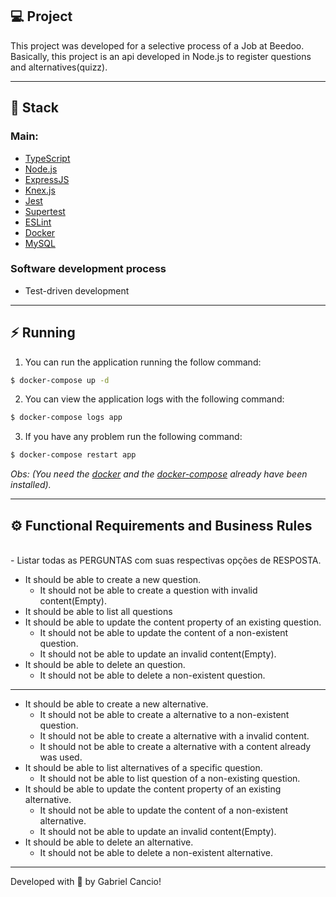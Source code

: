 ## :computer: Project
This project was developed for a selective process of a Job at Beedoo. Basically, this project is an api developed in Node.js to register questions and alternatives(quizz). 

---

## :rocket: Stack
### **Main:**
- [TypeScript](https://www.typescriptlang.org/)
- [Node.js](https://nodejs.org/en/)
- [ExpressJS](https://expressjs.com/)
- [Knex.js](https://knexjs.org/)
- [Jest](https://jestjs.io/)
- [Supertest](https://www.npmjs.com/package/supertest)
- [ESLint](https://eslint.org/)
- [Docker](https://www.docker.com/)
- [MySQL](https://www.mysql.com/)

### **Software development process**
- Test-driven development

---

## :zap: Running
1. You can run the application running the follow command:
```bash
$ docker-compose up -d
```
2. You can view the application logs with the following command:
```bash
$ docker-compose logs app
```
3. If you have any problem run the following command:
```bash
$ docker-compose restart app
```
*Obs: (You need the [docker](https://www.docker.com/) and the [docker-compose](https://docs.docker.com/compose/) already have been installed).*

---

## ⚙️ Functional Requirements and Business Rules
<br>
- Listar todas as PERGUNTAS com suas respectivas opções de RESPOSTA.

- It should be able to create a new question.
    - It should not be able to create a question with invalid content(Empty).
- It should be able to list all questions
- It should be able to update the content property of an existing question.
    - It should not be able to update the content of a non-existent question.
    - It should not be able to update an invalid content(Empty).
- It should be able to delete an question.
    - It should not be able to delete a non-existent question.
---
- It should be able to create a new alternative.
    - It should not be able to create a alternative to a non-existent question.
    - It should not be able to create a alternative with a invalid content.
    - It should not be able to create a alternative with a content already was used.
- It should be able to list alternatives of a specific question.
    - It should not be able to list question of a non-existing question.
- It should be able to update the content property of an existing alternative.
    - It should not be able to update the content of a non-existent alternative.
    - It should not be able to update an invalid content(Empty).
- It should be able to delete an alternative.
    - It should not be able to delete a non-existent alternative.

---
Developed with :green_heart: by Gabriel Cancio!
